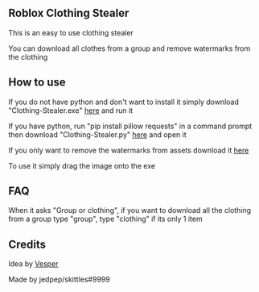 ## Roblox Clothing Stealer
This is an easy to use clothing stealer

You can download all clothes from a group and remove watermarks from the clothing

## How to use
If you do not have python and don't want to install it simply download "Clothing-Stealer.exe" <a href="https://github.com/jedpep/Roblox-Clothing-Stealer/raw/main/Clothing-Stealer.exe">here</a> and run it

If you have python, run "pip install pillow requests" in a command prompt
then download "Clothing-Stealer.py" <a href="https://raw.githubusercontent.com/jedpep/Roblox-Clothing-Stealer/main/Clothing-Stealer.py">here</a> and open it

If you only want to remove the watermarks from assets download it <a href="https://github.com/jedpep/Roblox-Clothing-Stealer/raw/main/remove.exe">here</a>

To use it simply drag the image onto the exe

## FAQ

When it asks "Group or clothing", if you want to download all the clothing from a group type "group", type "clothing" if its only 1 item

## Credits

Idea by <a href="https://github.com/vesperlol">Vesper</a>

Made by jedpep/skittles#9999
